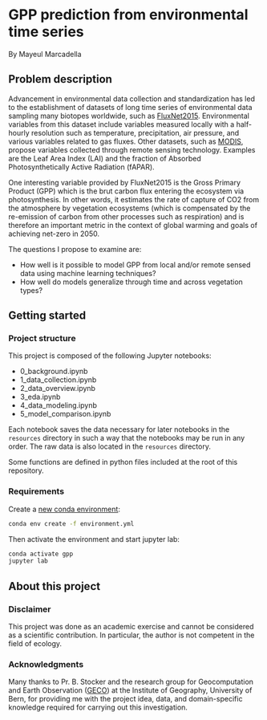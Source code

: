 # GPP prediction from environmental time series

By Mayeul Marcadella

## Problem description

Advancement in environmental data collection and standardization has led to the establishment of datasets of long time series of environmental data sampling many biotopes worldwide, such as [FluxNet2015](https://fluxnet.org/data/fluxnet2015-dataset/).
Environmental variables from this dataset include variables measured locally with a half-hourly resolution such as temperature, precipitation, air pressure, and various variables related to gas fluxes.
Other datasets, such as [MODIS](https://modis.gsfc.nasa.gov/data/), propose variables collected through remote sensing technology. Examples are the Leaf Area Index (LAI) and the fraction of Absorbed Photosynthetically Active Radiation (fAPAR).

One interesting variable provided by FluxNet2015 is the Gross Primary Product (GPP) which is the brut carbon flux entering the ecosystem via photosynthesis.
In other words, it estimates the rate of capture of CO2 from the atmosphere by vegetation ecosystems (which is compensated by the re-emission of carbon from other processes such as respiration) and is therefore an important metric in the context of global warming and goals of achieving net-zero in 2050.

The questions I propose to examine are:
- How well is it possible to model GPP from local and/or remote sensed data using machine learning techniques?
- How well do models generalize through time and across vegetation types?

## Getting started

### Project structure

This project is composed of the following Jupyter notebooks:
- 0_background.ipynb
- 1_data_collection.ipynb
- 2_data_overview.ipynb
- 3_eda.ipynb
- 4_data_modeling.ipynb
- 5_model_comparison.ipynb

Each notebook saves the data necessary for later notebooks in the `resources` directory in such a way that the notebooks may be run in any order.
The raw data is also located in the `resources` directory.

Some functions are defined in python files included at the root of this repository.

### Requirements

Create a [new conda environment](https://conda.io/projects/conda/en/latest/user-guide/tasks/manage-environments.html#creating-an-environment-from-an-environment-yml-file):

```bash
conda env create -f environment.yml
```

Then activate the environment and start jupyter lab:
```bash
conda activate gpp
jupyter lab
```

## About this project

### Disclaimer

This project was done as an academic exercise and cannot be considered as a scientific contribution.
In particular, the author is not competent in the field of ecology.

### Acknowledgments

Many thanks to Pr. B. Stocker and the research group for Geocomputation and Earth Observation ([GECO](https://geco-group.org/)) at the Institute of Geography, University of Bern, for providing me with the project idea, data, and domain-specific knowledge required for carrying out this investigation.